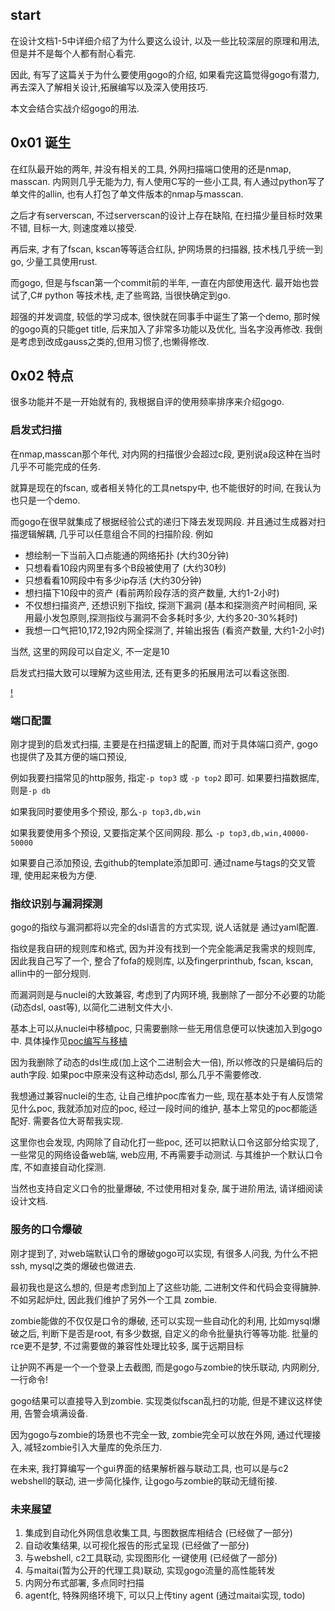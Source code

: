 ## start

在设计文档1-5中详细介绍了为什么要这么设计, 以及一些比较深层的原理和用法, 但是并不是每个人都有耐心看完. 

因此, 有写了这篇关于为什么要使用gogo的介绍, 如果看完这篇觉得gogo有潜力, 再去深入了解相关设计,拓展编写以及深入使用技巧.

本文会结合实战介绍gogo的用法.

## 0x01 诞生

在红队最开始的两年, 并没有相关的工具, 外网扫描端口使用的还是nmap, masscan. 内网则几乎无能为力, 有人使用C写的一些小工具, 有人通过python写了单文件的allin, 也有人打包了单文件版本的nmap与masscan.

之后才有serverscan, 不过serverscan的设计上存在缺陷, 在扫描少量目标时效果不错, 目标一大, 则速度难以接受.

再后来, 才有了fscan, kscan等等适合红队, 护网场景的扫描器, 技术栈几乎统一到go, 少量工具使用rust.

而gogo, 但是与fscan第一个commit前的半年, 一直在内部使用迭代. 最开始也尝试了,C# python 等技术栈, 走了些弯路, 当很快确定到go.

超强的并发调度, 较低的学习成本, 很快就在同事手中诞生了第一个demo, 那时候的gogo真的只能get title, 后来加入了非常多功能以及优化, 当名字没再修改. 我倒是考虑到改成gauss之类的,但用习惯了,也懒得修改.

## 0x02 特点

很多功能并不是一开始就有的, 我根据自评的使用频率排序来介绍gogo.

### 启发式扫描
在nmap,masscan那个年代, 对内网的扫描很少会超过c段, 更别说a段这种在当时几乎不可能完成的任务. 

就算是现在的fscan, 或者相关特化的工具netspy中, 也不能很好的时间, 在我认为也只是一个demo.

而gogo在很早就集成了根据经验公式的递归下降去发现网段. 并且通过生成器对扫描逻辑解耦, 几乎可以任意组合不同的扫描阶段. 例如

* 想绘制一下当前入口点能通的网络拓扑 (大约30分钟)
* 只想看看10段内网里有多个B段被使用了 (大约30秒)
* 只想看看10网段中有多少ip存活 (大约30分钟)
* 想扫描下10段中的资产 (看前两阶段存活的资产数量, 大约1-2小时)
* 不仅想扫描资产, 还想识别下指纹, 探测下漏洞 (基本和探测资产时间相同, 采用最小发包原则,探测指纹与漏洞不会多耗时多少, 大约多20-30%耗时)
* 我想一口气把10,172,192内网全探测了, 并输出报告 (看资产数量, 大约1-2小时)

当然, 这里的网段可以自定义, 不一定是10

启发式扫描大致可以理解为这些用法, 还有更多的拓展用法可以看这张图.

[!](img/pipeline.png)

### 端口配置

刚才提到的启发式扫描, 主要是在扫描逻辑上的配置, 而对于具体端口资产, gogo也提供了及其方便的端口预设, 

例如我要扫描常见的http服务, 指定`-p top3` 或 `-p top2` 即可. 如果要扫描数据库, 则是`-p db`

如果我同时要使用多个预设, 那么`-p top3,db,win`

如果我要使用多个预设, 又要指定某个区间网段. 那么 `-p top3,db,win,40000-50000`

如果要自己添加预设, 去github的template添加即可. 通过name与tags的交叉管理, 使用起来极为方便.


### 指纹识别与漏洞探测

gogo的指纹与漏洞都将以完全的dsl语言的方式实现, 说人话就是 通过yaml配置.

指纹是我自研的规则库和格式, 因为并没有找到一个完全能满足我需求的规则库, 因此我自己写了一个, 整合了fofa的规则库, 以及fingerprinthub, fscan, kscan, allin中的一部分规则.

而漏洞则是与nuclei的大致兼容, 考虑到了内网环境, 我删除了一部分不必要的功能(动态dsl, oast等), 以简化二进制文件大小. 

基本上可以从nuclei中移植poc, 只需要删除一些无用信息便可以快速加入到gogo中. 具体操作见[poc编写与移植](poc.md)

因为我删除了动态的dsl生成(加上这个二进制会大一倍), 所以修改的只是编码后的auth字段. 如果poc中原来没有这种动态dsl, 那么几乎不需要修改.

我想通过兼容nuclei的生态, 让自己维护poc库省力一些, 现在基本处于有人反馈常见什么poc, 我就添加对应的poc, 经过一段时间的维护, 基本上常见的poc都能适配好. 需要各位大哥帮我实现.

这里你也会发现, 内网除了自动化打一些poc, 还可以把默认口令这部分给实现了, 一些常见的网络设备web端, web应用, 不再需要手动测试. 与其维护一个默认口令库, 不如直接自动化探测.

当然也支持自定义口令的批量爆破, 不过使用相对复杂, 属于进阶用法, 请详细阅读设计文档.

### 服务的口令爆破
刚才提到了, 对web端默认口令的爆破gogo可以实现, 有很多人问我, 为什么不把ssh, mysql之类的爆破也做进去. 

最初我也是这么想的, 但是考虑到加上了这些功能, 二进制文件和代码会变得臃肿. 不如另起炉灶, 因此我们维护了另外一个工具 zombie.

zombie能做的不仅仅是口令的爆破, 还可以实现一些自动化的利用, 比如mysql爆破之后, 判断下是否是root, 有多少数据, 自定义的命令批量执行等等功能. 批量的rce更不是梦, 不过需要做的兼容性处理比较多, 属于远期目标

让护网不再是一个一个登录上去截图, 而是gogo与zombie的快乐联动, 内网刷分, 一行命令!

gogo结果可以直接导入到zombie. 实现类似fscan乱扫的功能, 但是不建议这样使用, 告警会填满设备.

因为gogo与zombie的场景也不完全一致, zombie完全可以放在外网, 通过代理接入, 减轻zombie引入大量库的免杀压力. 

在未来, 我打算编写一个gui界面的结果解析器与联动工具, 也可以是与c2 webshell的联动, 进一步简化操作, 让gogo与zombie的联动无缝衔接.


### 未来展望

1. 集成到自动化外网信息收集工具, 与图数据库相结合 (已经做了一部分)
2. 自动收集结果, 以可视化报告的形式呈现 (已经做了一部分)
3. 与webshell, c2工具联动, 实现图形化 一键使用 (已经做了一部分)
4. 与maitai(暂为公开的代理工具)联动, 实现gogo流量的高性能转发
5. 内网分布式部署, 多点同时扫描
6. agent化, 特殊网络环境下, 可以只上传tiny agent (通过maitai实现, todo)

